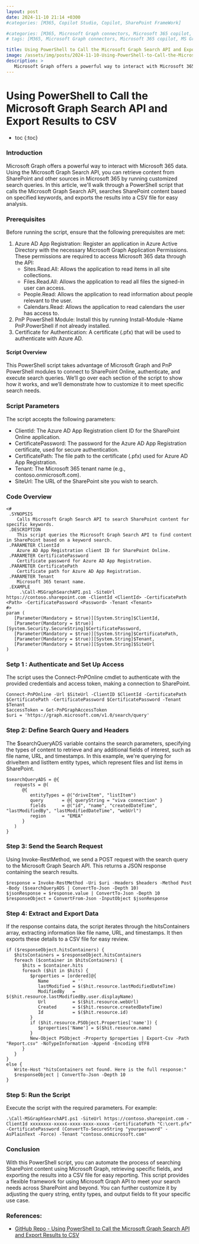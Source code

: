 ```yaml
---
layout: post
date: 2024-11-10 21:14 +0300
#categories: [M365, Copilot Studio, Copilot, SharePoint FrameWork]

#categories: [M365, Microsoft Graph connectors, Microsoft 365 copilot, m365 development]
# tags: [M365, Microsoft Graph connectors, Microsoft 365 copilot, MS Graph]

title: Using PowerShell to Call the Microsoft Graph Search API and Export Results to CSV
image: /assets/img/posts/2024-11-10-Using-PowerShell-to-Call-the-Microsoft-Graph-Search-API/powershell-to-call-microsoft-graph-search-api.jpeg
description: >
   Microsoft Graph offers a powerful way to interact with Microsoft 365 data. Using the Microsoft Graph Search API, you can retrieve content from SharePoint and other sources in Microsoft 365 by running customized search queries. In this article, we'll walk through a PowerShell script that calls the Microsoft Graph Search API, searches SharePoint content based on specified keywords, and exports the results into a CSV file for easy analysis.
---
```


# Using PowerShell to Call the Microsoft Graph Search API and Export Results to CSV

* toc
{:toc}


### Introduction
Microsoft Graph offers a powerful way to interact with Microsoft 365 data. Using the Microsoft Graph Search API, you can retrieve content from SharePoint and other sources in Microsoft 365 by running customized search queries. In this article, we'll walk through a PowerShell script that calls the Microsoft Graph Search API, searches SharePoint content based on specified keywords, and exports the results into a CSV file for easy analysis.


### Prerequisites
Before running the script, ensure that the following prerequisites are met:

1. Azure AD App Registration: Register an application in Azure Active Directory with the necessary Microsoft Graph Application Permissions. These permissions are required to access Microsoft 365 data through the API:
   * Sites.Read.All: Allows the application to read items in all site collections.
   * Files.Read.All: Allows the application to read all files the signed-in user can access.
   * People.Read: Allows the application to read information about people relevant to the user.
   * Calendars.Read: Allows the application to read calendars the user has access to.
2. PnP PowerShell Module: Install this by running Install-Module -Name PnP.PowerShell if not already installed.
3. Certificate for Authentication: A certificate (.pfx) that will be used to authenticate with Azure AD.

#### Script Overview
This PowerShell script takes advantage of Microsoft Graph and PnP PowerShell modules to connect to SharePoint Online, authenticate, and execute search queries. We’ll go over each section of the script to show how it works, and we’ll demonstrate how to customize it to meet specific search needs.

### Script Parameters
The script accepts the following parameters:
* ClientId: The Azure AD App Registration client ID for the SharePoint Online application.
* CertificatePassword: The password for the Azure AD App Registration certificate, used for secure authentication.
* CertificatePath: The file path to the certificate (.pfx) used for Azure AD App Registration.
* Tenant: The Microsoft 365 tenant name (e.g., contoso.onmicrosoft.com).
* SiteUrl: The URL of the SharePoint site you wish to search.


### Code Overview
```
<#
 .SYNOPSIS
    Calls Microsoft Graph Search API to search SharePoint content for specific keywords.
 .DESCRIPTION
    This script queries the Microsoft Graph Search API to find content in SharePoint based on a keyword search.
 .PARAMETER ClientId
    Azure AD App Registration client ID for SharePoint Online.
 .PARAMETER CertificatePassword
    Certificate password for Azure AD App Registration.
 .PARAMETER CertificatePath
    Certificate path for Azure AD App Registration.
 .PARAMETER Tenant
    Microsoft 365 tenant name.
 .EXAMPLE
     .\Call-MSGraphSearchAPI.ps1 -SiteUrl https://contoso.sharepoint.com -ClientId <ClientId> -CertificatePath <Path> -CertificatePassword <Password> -Tenant <Tenant>
#>
param (
   [Parameter(Mandatory = $true)][System.String]$ClientId,
   [Parameter(Mandatory = $true)][System.Security.SecureString]$CertificatePassword,
   [Parameter(Mandatory = $true)][System.String]$CertificatePath,
   [Parameter(Mandatory = $true)][System.String]$Tenant,
   [Parameter(Mandatory = $true)][System.String]$SiteUrl
)
```

### Setp 1 : Authenticate and Set Up Access
The script uses the Connect-PnPOnline cmdlet to authenticate with the provided credentials and access token, making a connection to SharePoint.

```
Connect-PnPOnline -Url $SiteUrl -ClientID $ClientId -CertificatePath $CertificatePath -CertificatePassword $CertificatePassword -Tenant $Tenant
$accessToken = Get-PnPGraphAccessToken
$uri = 'https://graph.microsoft.com/v1.0/search/query'
```

### Step 2: Define Search Query and Headers
The $searchQueryADS variable contains the search parameters, specifying the types of content to retrieve and any additional fields of interest, such as file name, URL, and timestamps. In this example, we're querying for driveItem and listItem entity types, which represent files and list items in SharePoint.

```
$searchQueryADS = @{
   requests = @(
      @{
         entityTypes = @("driveItem", "listItem")
         query       = @{ queryString = "viva connection" }
         fields      = @("id", "name", "createdDateTime", "lastModifiedBy", "lastModifiedDateTime", "webUrl")
         region      = "EMEA"
      }
   )
}
```


### Step 3: Send the Search Request
Using Invoke-RestMethod, we send a POST request with the search query to the Microsoft Graph Search API. This returns a JSON response containing the search results.

```
$response = Invoke-RestMethod -Uri $uri -Headers $headers -Method Post -Body ($searchQueryADS | ConvertTo-Json -Depth 10)
$jsonResponse = $response.value | ConvertTo-Json -Depth 10
$responseObject = ConvertFrom-Json -InputObject $jsonResponse
```


### Step 4: Extract and Export Data
If the response contains data, the script iterates through the hitsContainers array, extracting information like file name, URL, and timestamps. It then exports these details to a CSV file for easy review.

```
if ($responseObject.hitsContainers) {
   $hitsContainers = $responseObject.hitsContainers
   foreach ($container in $hitsContainers) {
      $hits = $container.hits
      foreach ($hit in $hits) {
         $properties = [ordered]@{
            Name         = ''
            lastModified = $($hit.resource.lastModifiedDateTime)
            ModifiedBy   = $($hit.resource.lastModifiedBy.user.displayName) 
            Url          = $($hit.resource.webUrl) 
            Created      = $($hit.resource.createdDateTime)
            Id           = $($hit.resource.id)
         }
         if ($hit.resource.PSObject.Properties['name']) {
            $properties['Name'] = $($hit.resource.name)
         }
         New-Object PSObject -Property $properties | Export-Csv -Path "Report.csv" -NoTypeInformation -Append -Encoding UTF8
      }
   }
}
else {
   Write-Host "hitsContainers not found. Here is the full response:"
   $responseObject | ConvertTo-Json -Depth 10
}
```

### Step 5: Run the Script
Execute the script with the required parameters. For example:


```
.\Call-MSGraphSearchAPI.ps1 -SiteUrl https://contoso.sharepoint.com -ClientId xxxxxxxx-xxxxx-xxxx-xxxx-xxxxx -CertificatePath "C:\cert.pfx" -CertificatePassword (ConvertTo-SecureString "yourpassword" -AsPlainText -Force) -Tenant "contoso.onmicrosoft.com"
```

### Conclusion
With this PowerShell script, you can automate the process of searching SharePoint content using Microsoft Graph, retrieving specific fields, and exporting the results into a CSV file for easy reporting. This script provides a flexible framework for using Microsoft Graph API to meet your search needs across SharePoint and beyond. You can further customize it by adjusting the query string, entity types, and output fields to fit your specific use case.


### References:
* [GitHub Repo - Using PowerShell to Call the Microsoft Graph Search API and Export Results to CSV](https://github.com/mohammadamer/powershell-ms-graph-search-api)